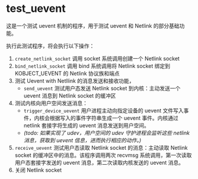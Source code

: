 # test_uevent
这是一个测试 uevent 机制的程序，用于测试 uevent 和 Netlink 的部分基础功能。

执行此测试程序，将会执行以下操作：

1.  `create_netlink_socket` 调用 socket 系统调用创建一个 Netlink socket
2. `bind_netlink_socket` 调用 bind 系统调用将 Netlink socket 绑定到 KOBJECT_UEVENT 的 Netlink 协议族和端点
3. 测试 Uevent with Netllink 的消息发送和接收功能，
    - `send_uevent` 测试用户态发送 Netlink socket 到内核：主动发送一个 uevent 消息到 Netlink socket 的缓冲区
4. 测试内核向用户空间发送消息：
    - `trigger_device_uevent` 用户进程主动向指定设备的 uevent 文件写入事件，内核会根据写入的事件字符串生成一个 uevent 事件。内核通过 netlink 套接字将生成的 uevent 消息发送到用户空间。
    - *(todo: 如果实现了 udev，用户空间的 udev 守护进程会监听这些 netlink 消息，获取到 uevent 信息，进而执行相应的动作。)*
5. `receive_uevent` 测试用户态读取 Netlink socket 的消息：主动读取 Netlink socket 的缓冲区中的消息。该程序调用两次 recvmsg 系统调用，第一次读取用户态套接字发送的 uevent 消息，第二次读取内核发送的 uevent 消息。
6. 关闭 Netlink socket